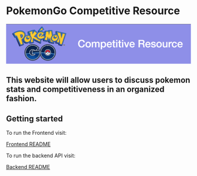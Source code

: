 # PokemonGo Competitive Resource
![Pokemon Go Competitive Resource Logo](readme_images/pogoLogo.png)
## This website will allow users to discuss pokemon stats and competitiveness in an organized fashion.


## Getting started

To run the Frontend visit:

[Frontend README](frontend/README.md)


To run the backend API visit: 

[Backend README](backend/pokemonGoComp/README.md)
